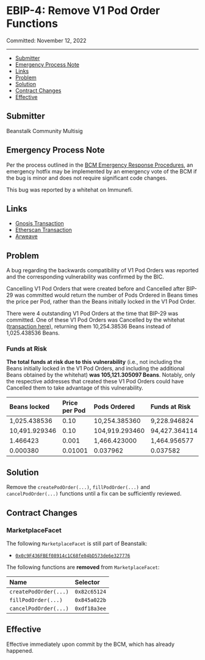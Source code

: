# EBIP-4: Remove V1 Pod Order Functions

Committed: November 12, 2022

---

- [Submitter](#submitter)
- [Emergency Process Note](#emergency-process-note)
- [Links](#links)
- [Problem](#problem)
- [Solution](#solution)
- [Contract Changes](#contract-changes)
- [Effective](#effective)

## Submitter

Beanstalk Community Multisig

## Emergency Process Note

Per the process outlined in the [BCM Emergency Response Procedures](https://docs.bean.money/governance/beanstalk/bcm-process#emergency-response-procedures), an emergency hotfix may be implemented by an emergency vote of the BCM if the bug is minor and does not require significant code changes.

This bug was reported by a whitehat on Immunefi.

## Links

- [Gnosis Transaction](https://app.safe.global/eth:0xa9bA2C40b263843C04d344727b954A545c81D043/transactions/tx?id=multisig_0xa9bA2C40b263843C04d344727b954A545c81D043_0x1a54d4f9e50d0914e4dd9eccc42bdd453ca247045e1e7bbc9bc7123749fe7843)
- [Etherscan Transaction](https://etherscan.io/tx/0x1ad6991ad8251302989fe95853e2b0bdd8ed160eb0ed028a1332a92dc652b896)
- [Arweave](https://arweave.net/WE73eyNcrbkCSZBAQerylbQ8VAoPjD0HBhVM6-OARVg)

## Problem

A bug regarding the backwards compatibility of V1 Pod Orders  was reported and the corresponding vulnerability was confirmed by the BIC. 

Cancelling V1 Pod Orders that were created before and Cancelled after BIP-29 was committed would return the number of Pods Ordered in Beans times the price per Pod, rather than the Beans initially locked in the V1 Pod Order. 

There were 4 outstanding V1 Pod Orders at the time that BIP-29 was committed. One of these V1 Pod Orders was Cancelled by the whitehat ([transaction here](https://etherscan.io/tx/0x644bd156eb9c3516cd363f40f5d21ee000e68aafcdd85598f1f304cc4acaea53)), returning them 10,254.38536 Beans instead of 1,025.438536 Beans.

### Funds at Risk

**The total funds at risk due to this vulnerability** (i.e., not including the Beans initially locked in the V1 Pod Orders, and including the additional Beans obtained by the whitehat) **was 105,121.305097 Beans**. Notably, only the respective addresses that created these V1 Pod Orders could have Cancelled them to take advantage of this vulnerability. 

| Beans locked   | Price per Pod | Pods Ordered   |Funds at Risk  | Order Id                                                              |
:----------------|:--------------|:---------------|:--------------|:----------------------------------------------------------------------|
| 1,025.438536   | 0.10          | 10,254.385360  | 9,228.946824  | `0x0f6cc96e210a59fb6a349d46f8c9ec6d4077e05a8f59247a83f2f8a89a7adb43`  | 
| 10,491.929346  | 0.10          | 104,919.293460 | 94,427.364114 | `0x6f668ae24be6e177f8584600dbffea6e07f260e08e21fa47792385913e786da3`  |
| 1.466423       | 0.001         | 1,466.423000   | 1,464.956577  | `0xf47df2678d29e9d57c5e9ed5f8c990e71910918154a2ed6d5235718035d7d8b0`  | 
| 0.000380       | 0.01001       | 0.037962       | 0.037582      | `0x186c6468ca4d3ce2575b9527fcf42cc3c86ab7cc915a550c9e84c5443691607a`  |

## Solution

Remove the `createPodOrder(...)`, `fillPodOrder(...)` and `cancelPodOrder(...)` functions until a fix can be sufficiently reviewed.

## **Contract Changes**

### MarketplaceFacet

The following `MarketplaceFacet` is still part of Beanstalk:
* [`0x0c9F436FBEf08914c1C68fe04bD573de6e327776`](https://etherscan.io/address/0x0c9F436FBEf08914c1C68fe04bD573de6e327776#code)

The following functions are **removed** from `MarketplaceFacet`:

| Name                       | Selector     | 
|:---------------------------|:-------------|
| `createPodOrder(...)`      | `0x82c65124` |
| `fillPodOrder(...)`        | `0x845a022b` |
| `cancelPodOrder(...)`      | `0xdf18a3ee` |

## Effective

Effective immediately upon commit by the BCM, which has already happened.
